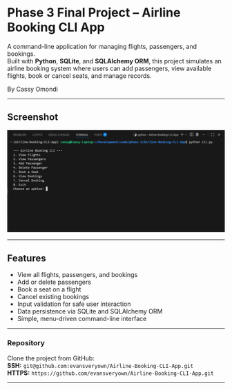 # Phase 3 Final Project – Airline Booking CLI App

A command-line application for managing flights, passengers, and bookings.  
Built with **Python**, **SQLite**, and **SQLAlchemy ORM**, this project simulates an airline booking system where users can add passengers, view available flights, book or cancel seats, and manage records.

By Cassy Omondi


---

## Screenshot

![Screenshot of CLI](Screenshot.png)

---

## Features

- View all flights, passengers, and bookings
- Add or delete passengers
- Book a seat on a flight
- Cancel existing bookings
- Input validation for safe user interaction
- Data persistence via SQLite and SQLAlchemy ORM
- Simple, menu-driven command-line interface

---

### Repository

Clone the project from GitHub:  
**SSH:** `git@github.com:evansveryown/Airline-Booking-CLI-App.git`  
**HTTPS:** `https://github.com/evansveryown/Airline-Booking-CLI-App.git`

---